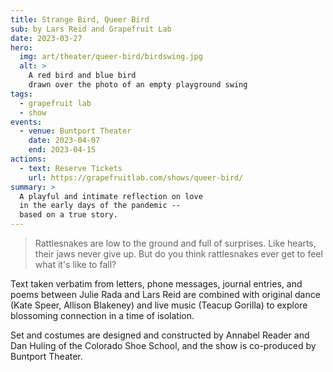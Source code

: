 ```yaml
---
title: Strange Bird, Queer Bird
sub: by Lars Reid and Grapefruit Lab
date: 2023-03-27
hero:
  img: art/theater/queer-bird/birdswing.jpg
  alt: >
    A red bird and blue bird
    drawn over the photo of an empty playground swing
tags:
  - grapefruit lab
  - show
events:
  - venue: Buntport Theater
    date: 2023-04-07
    end: 2023-04-15
actions:
  - text: Reserve Tickets
    url: https://grapefruitlab.com/shows/queer-bird/
summary: >
  A playful and intimate reflection on love
  in the early days of the pandemic --
  based on a true story.
---
```


> Rattlesnakes are low to the ground and full of surprises.
> Like hearts, their jaws never give up.
> But do you think rattlesnakes ever get to feel what it's like to fall?

Text taken verbatim from letters, phone messages,
journal entries, and poems
between Julie Rada and Lars Reid
are combined with original dance
(Kate Speer, Allison Blakeney)
and live music (Teacup Gorilla)
to explore blossoming connection in a time of isolation.

Set and costumes are designed and constructed
by Annabel Reader and Dan Huling of the Colorado Shoe School,
and the show is co-produced by Buntport Theater.
